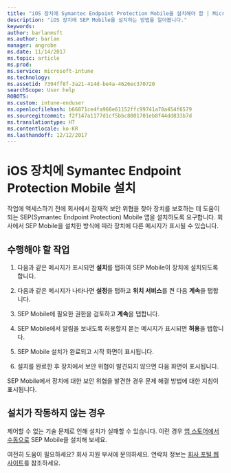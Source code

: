 ```yaml
---
title: "iOS 장치에 Symantec Endpoint Protection Mobile을 설치해야 함 | Microsoft Docs"
description: "iOS 장치에 SEP Mobile을 설치하는 방법을 알아봅니다."
keywords: 
author: barlanmsft
ms.author: barlan
manager: angrobe
ms.date: 11/14/2017
ms.topic: article
ms.prod: 
ms.service: microsoft-intune
ms.technology: 
ms.assetid: 7394ff8f-3a21-414d-be4a-4626ec370720
searchScope: User help
ROBOTS: 
ms.custom: intune-enduser
ms.openlocfilehash: b66871ce4fa968e61152ffc99741a78a454f6579
ms.sourcegitcommit: f2f147a1177d1cf5bbc8001701eb8f44dd833b7d
ms.translationtype: HT
ms.contentlocale: ko-KR
ms.lasthandoff: 12/12/2017
---
```

# <a name="install-symantec-endpoint-protection-mobile-on-your-ios-device"></a>iOS 장치에 Symantec Endpoint Protection Mobile 설치

작업에 액세스하기 전에 회사에서 잠재적 보안 위협을 찾아 장치를 보호하는 데 도움이 되는 SEP(Symantec Endpoint Protection) Mobile 앱을 설치하도록 요구합니다. 회사에서 SEP Mobile을 설치한 방식에 따라 장치에 다른 메시지가 표시될 수 있습니다.

## <a name="what-you-need-to-do"></a>수행해야 할 작업

1.  다음과 같은 메시지가 표시되면 **설치**를 탭하여 SEP Mobile이 장치에 설치되도록 합니다.

2. 다음과 같은 메시지가 나타나면 **설정**을 탭하고 **위치 서비스**를 켠 다음 **계속**을 탭합니다.

3. SEP Mobile에 필요한 권한을 검토하고 **계속**을 탭합니다.

4. SEP Mobile에서 알림을 보내도록 허용할지 묻는 메시지가 표시되면 **허용**을 탭합니다.

5. SEP Mobile 설치가 완료되고 시작 화면이 표시됩니다.

6. 설치를 완료한 후 장치에서 보안 위협이 발견되지 않으면 다음 화면이 표시됩니다.

SEP Mobile에서 장치에 대한 보안 위협을 발견한 경우 문제 해결 방법에 대한 지침이 표시됩니다.

## <a name="if-the-installation-doesnt-work"></a>설치가 작동하지 않는 경우

제어할 수 없는 기술 문제로 인해 설치가 실패할 수 있습니다. 이런 경우 [앱 스토어에서 수동으로](https://itunes.apple.com/app/sep-mobile/id695620821) SEP Mobile을 설치해 보세요.

여전히 도움이 필요하세요? 회사 지원 부서에 문의하세요. 연락처 정보는 [회사 포털 웹 사이트](https://portal.manage.microsoft.com#HelpDeskDialog)를 참조하세요.


